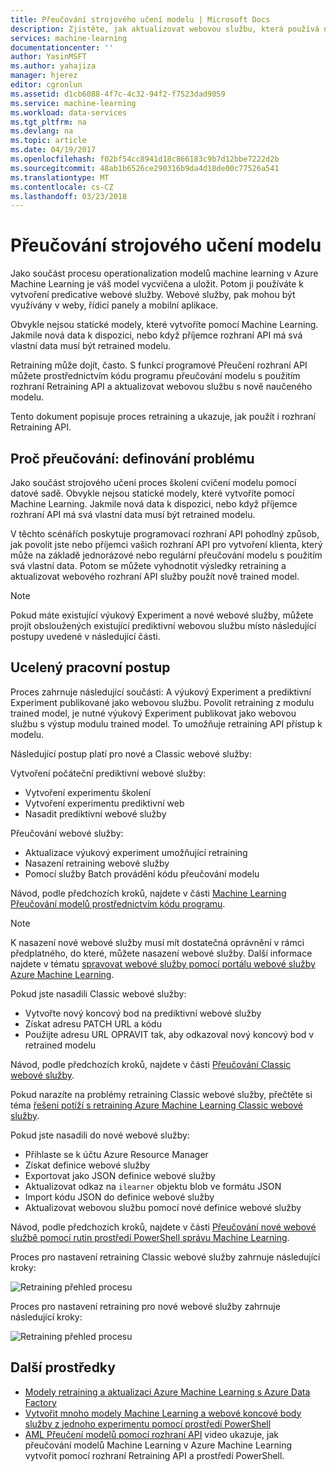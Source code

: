 ```yaml
---
title: Přeučování strojového učení modelu | Microsoft Docs
description: Zjistěte, jak aktualizovat webovou službu, která používá nově trénovaného modelu v Azure Machine Learning a přeučování modelu.
services: machine-learning
documentationcenter: ''
author: YasinMSFT
ms.author: yahajiza
manager: hjerez
editor: cgronlun
ms.assetid: d1cb6088-4f7c-4c32-94f2-f7523dad9059
ms.service: machine-learning
ms.workload: data-services
ms.tgt_pltfrm: na
ms.devlang: na
ms.topic: article
ms.date: 04/19/2017
ms.openlocfilehash: f02bf54cc8941d18c866183c9b7d12bbe7222d2b
ms.sourcegitcommit: 48ab1b6526ce290316b9da4d18de00c77526a541
ms.translationtype: MT
ms.contentlocale: cs-CZ
ms.lasthandoff: 03/23/2018
---
```

# <a name="retrain-a-machine-learning-model"></a>Přeučování strojového učení modelu
Jako součást procesu operationalization modelů machine learning v Azure Machine Learning je váš model vycvičena a uložit. Potom ji používáte k vytvoření predicative webové služby. Webové služby, pak mohou být využívány v weby, řídicí panely a mobilní aplikace. 

Obvykle nejsou statické modely, které vytvoříte pomocí Machine Learning. Jakmile nová data k dispozici, nebo když příjemce rozhraní API má svá vlastní data musí být retrained modelu. 

Retraining může dojít, často. S funkcí programové Přeučení rozhraní API můžete prostřednictvím kódu programu přeučování modelu s použitím rozhraní Retraining API a aktualizovat webovou službu s nově naučeného modelu. 

Tento dokument popisuje proces retraining a ukazuje, jak použít i rozhraní Retraining API.

## <a name="why-retrain-defining-the-problem"></a>Proč přeučování: definování problému
Jako součást strojového učení proces školení cvičení modelu pomocí datové sadě. Obvykle nejsou statické modely, které vytvoříte pomocí Machine Learning. Jakmile nová data k dispozici, nebo když příjemce rozhraní API má svá vlastní data musí být retrained modelu.

V těchto scénářích poskytuje programovací rozhraní API pohodlný způsob, jak povolit jste nebo příjemci vašich rozhraní API pro vytvoření klienta, který může na základě jednorázové nebo regulární přeučování modelu s použitím svá vlastní data. Potom se můžete vyhodnotit výsledky retraining a aktualizovat webového rozhraní API služby použít nově trained model.

> [!NOTE]
> Pokud máte existující výukový Experiment a nové webové služby, můžete projít obsloužených existující prediktivní webovou službu místo následující postupy uvedené v následující části.
> 
> 

## <a name="end-to-end-workflow"></a>Ucelený pracovní postup
Proces zahrnuje následující součásti: A výukový Experiment a prediktivní Experiment publikované jako webovou službu. Povolit retraining z modulu trained model, je nutné výukový Experiment publikovat jako webovou službu s výstup modulu trained model. To umožňuje retraining API přístup k modelu. 

Následující postup platí pro nové a Classic webové služby:

Vytvoření počáteční prediktivní webové služby:

* Vytvoření experimentu školení
* Vytvoření experimentu prediktivní web
* Nasadit prediktivní webové služby

Přeučování webové služby:

* Aktualizace výukový experiment umožňující retraining
* Nasazení retraining webové služby
* Pomocí služby Batch provádění kódu přeučování modelu

Návod, podle předchozích kroků, najdete v části [Machine Learning Přeučování modelů prostřednictvím kódu programu](retrain-models-programmatically.md).

> [!NOTE] 
> K nasazení nové webové služby musí mít dostatečná oprávnění v rámci předplatného, do které, můžete nasazení webové služby. Další informace najdete v tématu [spravovat webové služby pomocí portálu webové služby Azure Machine Learning](manage-new-webservice.md). 

Pokud jste nasadili Classic webové služby:

* Vytvořte nový koncový bod na prediktivní webové služby
* Získat adresu PATCH URL a kódu
* Použijte adresu URL OPRAVIT tak, aby odkazoval nový koncový bod v retrained modelu 

Návod, podle předchozích kroků, najdete v části [Přeučování Classic webové služby](retrain-a-classic-web-service.md).

Pokud narazíte na problémy retraining Classic webové služby, přečtěte si téma [řešení potíží s retraining Azure Machine Learning Classic webové služby](troubleshooting-retraining-models.md).

Pokud jste nasadili do nové webové služby:

* Přihlaste se k účtu Azure Resource Manager
* Získat definice webové služby
* Exportovat jako JSON definice webové služby
* Aktualizovat odkaz na `ilearner` objektu blob ve formátu JSON
* Import kódu JSON do definice webové služby
* Aktualizovat webovou službu pomocí nové definice webové služby

Návod, podle předchozích kroků, najdete v části [Přeučování nové webové službě pomocí rutin prostředí PowerShell správu Machine Learning](retrain-new-web-service-using-powershell.md).

Proces pro nastavení retraining Classic webové služby zahrnuje následující kroky:

![Retraining přehled procesu][1]

Proces pro nastavení retraining pro nové webové služby zahrnuje následující kroky:

![Retraining přehled procesu][7]

## <a name="other-resources"></a>Další prostředky
* [Modely retraining a aktualizaci Azure Machine Learning s Azure Data Factory](https://azure.microsoft.com/blog/retraining-and-updating-azure-machine-learning-models-with-azure-data-factory/)
* [Vytvořit mnoho modely Machine Learning a webové koncové body služby z jednoho experimentu pomocí prostředí PowerShell](create-models-and-endpoints-with-powershell.md)
* [AML Přeučení modelů pomocí rozhraní API](https://www.youtube.com/watch?v=wwjglA8xllg) video ukazuje, jak přeučování modelů Machine Learning v Azure Machine Learning vytvořit pomocí rozhraní Retraining API a prostředí PowerShell.

<!--image links-->
[1]: ./media/retrain-machine-learning-model/machine-learning-retrain-models-programmatically-IMAGE01.png
[7]: ./media/retrain-machine-learning-model/machine-learning-retrain-models-programmatically-IMAGE07.png

